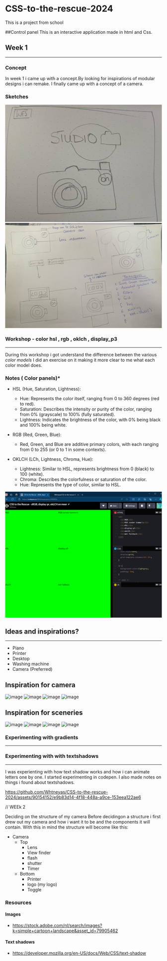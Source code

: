 # CSS-to-the-rescue-2024
This is a project from school

##Control panel
This is an interactive application  made in html and Css.

## Week 1
***
### Concept
In week 1 i came up with a concept.By looking for inspirations of modular designs i can remake. I finally came up with a concept of a camera.

### Sketches
![Image Alt Text](./imgs/WhatsApp%20Image%202024-03-15%20at%2011.11.50%20(1).jpeg)
![Image Alt Text](./imgs/WhatsApp%20Image%202024-03-15%20at%2011.11.50.jpeg)


### Workshop - color hsl , rgb , oklch , display_p3
***

During this workshop i got understand the difference between the various *color models* I did an exercise on it making it more clear to me what each color model does.

### Notes ( Color panels)*

- HSL (Hue, Saturation, Lightness):

   - Hue: Represents the color itself, ranging from 0 to 360 degrees (red to red).
   - Saturation: Describes the intensity or purity of the color, ranging from 0% (grayscale) to 100% (fully saturated).
   - Lightness: Indicates the brightness of the color, with 0% being black and 100% being white.


- RGB (Red, Green, Blue):
   - Red, Green, and Blue are additive primary colors, with each ranging from 0 to 255 (or 0 to 1 in some contexts).

- OKLCH (LCh, Lightness, Chroma, Hue):
   - Lightness: Similar to HSL, represents brightness from 0 (black) to 100 (white).
   - Chroma: Describes the colorfulness or saturation of the color.
   - Hue: Represents the type of color, similar to HSL.



![alt text](image-1.png)

## Ideas and inspirations?
***
- Piano
- Printer
- Desktop
- Washing machine
- Camera (Preferred)


## Inspiration for camera
![image](https://github.com/Whtneyas/CSS-to-the-rescue-2024/assets/90154152/d8abe713-1737-4f54-a522-c8336fcc6db8)
![image](https://github.com/Whtneyas/CSS-to-the-rescue-2024/assets/90154152/79dd3aea-579c-43ad-ad1b-8c8e7b31fba7)
![image](https://github.com/Whtneyas/CSS-to-the-rescue-2024/assets/90154152/370cb026-03a0-4efa-b66c-58a69d2ffe87)
![image ](https://github.com/Whtneyas/CSS-to-the-rescue-2024/assets/90154152/d1f1f916-0a0d-4971-9577-ca8597bb8ac9)

## Inspiration for sceneries
![image](https://github.com/Whtneyas/CSS-to-the-rescue-2024/assets/90154152/6195c241-58dd-4eee-938b-3bf71b5192be)
![image](https://github.com/Whtneyas/CSS-to-the-rescue-2024/assets/90154152/ab6781eb-4f51-4007-9d3b-beb8b4c13b2d)
![image](https://github.com/Whtneyas/CSS-to-the-rescue-2024/assets/90154152/cf02a0b9-4c20-4af0-9d91-81a6ea095148)
![image](https://github.com/Whtneyas/CSS-to-the-rescue-2024/assets/90154152/3db2b62c-aeb8-4d79-9cc3-0c9550e4e510)


### Experimenting with gradients 
***

### Experimenting with with textshadows
***

I was experienting with how text shadow works and how i can animate letters one by one. I started experimenting in codepen. I also made notes on things i found about textshadows. 

https://github.com/Whtneyas/CSS-to-the-rescue-2024/assets/90154152/e9b83d14-4f18-448a-a9ce-153eea122ae6


// WEEk 2 

Deciding on the structure of my camera 
Before decidingon a structure i first drew out my camera and how i want it to be and the components it will contain. With this in mind the structure will become like this: 

- Camera
   - Top
      - Lens
      - View finder
      - flash
      - shutter
      - Timer
  - Bottom
     -  Printer
     -  logo (my logo)
     -  Toggle  
   


### Resources
#### Images
- https://stock.adobe.com/nl/search/images?k=simple+cartoon+landscape&asset_id=79905462

#### Text shadows
- https://developer.mozilla.org/en-US/docs/Web/CSS/text-shadow

